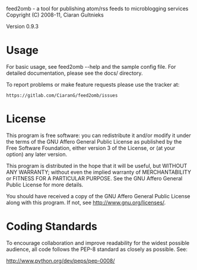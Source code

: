 
feed2omb - a tool for publishing atom/rss feeds to microblogging services
Copyright (C) 2008-11, Ciaran Gultnieks

Version 0.9.3

# Usage

For basic usage, see feed2omb --help and the sample config file. For
detailed documentation, please see the docs/ directory.

To report problems or make feature requests please use the tracker at:

    https://gitlab.com/CiaranG/feed2omb/issues


# License

This program is free software: you can redistribute it and/or modify
it under the terms of the GNU Affero General Public License as published by
the Free Software Foundation, either version 3 of the License, or
(at your option) any later version.

This program is distributed in the hope that it will be useful,
but WITHOUT ANY WARRANTY; without even the implied warranty of
MERCHANTABILITY or FITNESS FOR A PARTICULAR PURPOSE.  See the
GNU Affero General Public License for more details.

You should have received a copy of the GNU Affero General Public License
along with this program.  If not, see <http://www.gnu.org/licenses/>.

# Coding Standards

To encourage collaboration and improve readability for the widest possible
audience, all code follows the PEP-8 standard as closely as possible. See:

  http://www.python.org/dev/peps/pep-0008/
